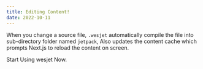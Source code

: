 ```yaml
---
title: Editing Content!
date: 2022-10-11
---
```


When you change a source file, `.wesjet` automatically compile the file into sub-directory folder named `jetpack`, Also updates the content cache which prompts Next.js to reload the content on screen.

Start Using wesjet Now.
